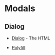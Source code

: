 # Modals

## Dialog

- [Dialog](https://developer.mozilla.org/en/docs/Web/HTML/Element/dialog) - The HTML <dialog> element represents a dialog box or other interactive component, such as an inspector or window.

- [Polyfill](https://github.com/GoogleChrome/dialog-polyfill)
